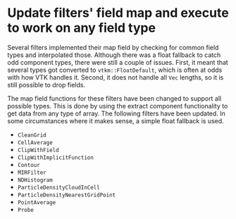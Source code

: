 # Update filters' field map and execute to work on any field type

Several filters implemented their map field by checking for common field
types and interpolated those. Although there was a float fallback to catch
odd component types, there were still a couple of issues. First, it meant
that several types got converted to `vtkm::FloatDefault`, which is often at
odds with how VTK handles it. Second, it does not handle all `Vec` lengths,
so it is still possible to drop fields.

The map field functions for these filters have been changed to support all
possible types. This is done by using the extract component functionality
to get data from any type of array. The following filters have been
updated. In some circumstances where it makes sense, a simple float
fallback is used.

  * `CleanGrid`
  * `CellAverage`
  * `ClipWithField`
  * `ClipWithImplicitFunction`
  * `Contour`
  * `MIRFilter`
  * `NDHistogram`
  * `ParticleDensityCloudInCell`
  * `ParticleDensityNearestGridPoint`
  * `PointAverage`
  * `Probe`
